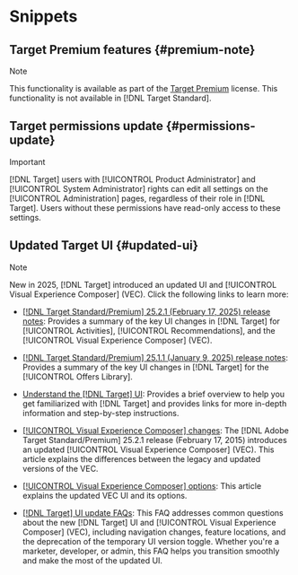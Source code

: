 # Snippets

## Target Premium features {#premium-note}

>[!NOTE]
>
>This functionality is available as part of the [Target Premium](/help/main/c-intro/intro.md#premium) license. This functionality is not available in [!DNL Target Standard].

## Target permissions update {#permissions-update}

>[!IMPORTANT]
>
>[!DNL Target] users with [!UICONTROL Product Administrator] and [!UICONTROL System Administrator] rights can edit all settings on the [!UICONTROL Administration] pages, regardless of their role in [!DNL Target]. Users without these permissions have read-only access to these settings.

## Updated Target UI {#updated-ui}

>[!NOTE]
>
>New in 2025, [!DNL Target] introduced an updated UI and [!UICONTROL Visual Experience Composer] (VEC). Click the following links to learn more:
>
>* [[!DNL Target Standard/Premium] 25.2.1 (February 17, 2025) release notes](/help/main/r-release-notes/release-notes-for-previous-releases.md#ui-update-2): Provides a summary of the key UI changes in [!DNL Target] for [!UICONTROL Activities], [!UICONTROL Recommendations], and the [!UICONTROL Visual Experience Composer] (VEC).
>
>* [[!DNL Target Standard/Premium] 25.1.1 (January 9, 2025) release notes](/help/main/r-release-notes/release-notes-for-previous-releases.md#ui-update-1): Provides a summary of the key UI changes in [!DNL Target] for the [!UICONTROL Offers Library].
>
>* [Understand the [!DNL Target] UI](/help/main/c-intro/understand-the-target-ui.md): Provides a brief overview to help you get familiarized with [!DNL Target] and provides links for more in-depth information and step-by-step instructions.
>
>* [[!UICONTROL Visual Experience Composer] changes](/help/main/c-experiences/c-visual-experience-composer/vec-changes.md): The [!DNL Adobe Target Standard/Premium] 25.2.1 release (February 17, 2015) introduces an updated [!UICONTROL Visual Experience Composer] (VEC). This article explains the differences between the legacy and updated versions of the VEC.
>
>* [[!UICONTROL Visual Experience Composer] options](/help/main/c-experiences/c-visual-experience-composer/viztarget-options.md): This article explains the updated VEC UI and its options.
>
>* [[!DNL Target] UI update FAQs](/help/main/c-intro/updated-ui-faq.md): This FAQ addresses common questions about the new [!DNL Target] UI and [!UICONTROL Visual Experience Composer] (VEC), including navigation changes, feature locations, and the deprecation of the temporary UI version toggle. Whether you're a marketer, developer, or admin, this FAQ helps you transition smoothly and make the most of the updated UI.


